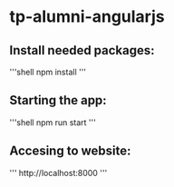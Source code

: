 # tp-alumni-angularjs

## Install needed packages:
'''shell
npm install
'''

## Starting the app:
'''shell
npm run start
'''

## Accesing to website:
'''
http://localhost:8000
'''